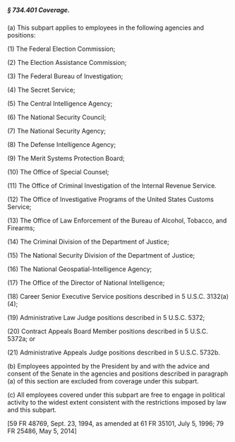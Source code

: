 ##### § 734.401 Coverage. #####

(a) This subpart applies to employees in the following agencies and positions:

(1) The Federal Election Commission;

(2) The Election Assistance Commission;

(3) The Federal Bureau of Investigation;

(4) The Secret Service;

(5) The Central Intelligence Agency;

(6) The National Security Council;

(7) The National Security Agency;

(8) The Defense Intelligence Agency;

(9) The Merit Systems Protection Board;

(10) The Office of Special Counsel;

(11) The Office of Criminal Investigation of the Internal Revenue Service.

(12) The Office of Investigative Programs of the United States Customs Service;

(13) The Office of Law Enforcement of the Bureau of Alcohol, Tobacco, and Firearms;

(14) The Criminal Division of the Department of Justice;

(15) The National Security Division of the Department of Justice;

(16) The National Geospatial-Intelligence Agency;

(17) The Office of the Director of National Intelligence;

(18) Career Senior Executive Service positions described in 5 U.S.C. 3132(a)(4);

(19) Administrative Law Judge positions described in 5 U.S.C. 5372;

(20) Contract Appeals Board Member positions described in 5 U.S.C. 5372a; or

(21) Administrative Appeals Judge positions described in 5 U.S.C. 5732b.

(b) Employees appointed by the President by and with the advice and consent of the Senate in the agencies and positions described in paragraph (a) of this section are excluded from coverage under this subpart.

(c) All employees covered under this subpart are free to engage in political activity to the widest extent consistent with the restrictions imposed by law and this subpart.

[59 FR 48769, Sept. 23, 1994, as amended at 61 FR 35101, July 5, 1996; 79 FR 25486, May 5, 2014]